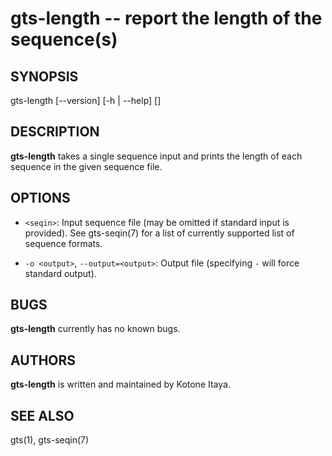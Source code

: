 # gts-length -- report the length of the sequence(s)

## SYNOPSIS

gts-length [--version] [-h | --help] [<args>] <seqin>

## DESCRIPTION

**gts-length** takes a single sequence input and prints the length of each
sequence in the given sequence file.

## OPTIONS

  * `<seqin>`:
    Input sequence file (may be omitted if standard input is provided). See
    gts-seqin(7) for a list of currently supported list of sequence formats.

  * `-o <output>`, `--output=<output>`:
    Output file (specifying `-` will force standard output).

## BUGS

**gts-length** currently has no known bugs.

## AUTHORS

**gts-length** is written and maintained by Kotone Itaya.

## SEE ALSO

gts(1), gts-seqin(7)
